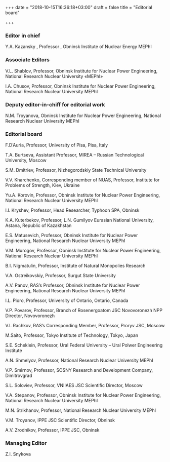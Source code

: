 +++
date = "2018-10-15T16:36:18+03:00"
draft = false
title = "Editorial board"

+++

### Editor in chief

Y.A. Kazansky , Professor , Obninsk Institute of Nuclear Energy MEPhI

### Associate Editors

V.L. Shablov, Professor, Obninsk Institute for Nuclear Power Engineering, National Research Nuclear University «MEPhI»

I.A. Chusov, Professor, Obninsk Institute for Nuclear Power Engineering, National Research Nuclear University MEPhI

### Deputy editor-in-chiff for editorial work

N.M. Troyanova, Obninsk Institute for Nuclear Power Engineering, National Research Nuclear University MEPhI

### Editorial board

F.D’Auria, Professor, University of Pisa, Pisa, Italy

T.A. Burtseva, Assistant Professor, MIREA – Russian Technological University, Moscow

S.M. Dmitriev, Professor, Nizhegorodskiy State Technical University

V.V. Kharchenko, Corresponding member of NUAS, Professor, Institute for Problems of Strength, Kiev, Ukraine

Yu.A. Korovin, Professor, Obninsk Institute for Nuclear Power Engineering, National Research Nuclear University MEPhI

I.I. Kryshev, Professor, Head Researcher, Typhoon SPA, Obninsk

K.A. Kuterbekov, Professor, L.N. Gumilyov Eurasian National University, Astana, Republic of Kazakhstan

E.S. Matusevich, Professor, Obninsk Institute for Nuclear Power Engineering, National Research Nuclear University MEPhI

V.M. Murogov, Professor, Obninsk Institute for Nuclear Power Engineering, National Research Nuclear University MEPhI

B.I. Nigmatulin, Professor, Institute of Natural Monopolies Research

V.A. Ostreikovskiy, Professor, Surgut State University

A.V. Panov, RAS’s Professor, Obninsk Institute for Nuclear Power Engineering, National Research Nuclear University MEPhI

I.L. Pioro, Professor, University of Ontario, Ontario, Canada

V.P. Povarov, Professor, Branch of Rosenergoatom JSC Novovoronezh NPP Director, Novovoronezh

V.I. Rachkov, RAS’s Corresponding Member, Professor, Proryv JSC, Moscow

M.Saito, Professor, Tokyo Institute of Technology, Tokyo, Japan

S.E. Scheklein, Professor, Ural Federal University – Ural Polwer Engineering Institute

A.N. Shmelyov, Professor, National Research Nuclear University MEPhI

V.P. Smirnov, Professor, SOSNY Research and Development Company, Dimitrovgrad

S.L. Soloviev, Professor, VNIIAES JSC Scientific Director, Moscow

V.A. Stepanov, Professor, Obninsk Institute for Nuclear Power Engineering, National Research Nuclear University MEPhI

M.N. Strikhanov, Professor, National Research Nuclear University MEPhI

V.M. Troyanov, IPPE JSC Scientific Director, Obninsk

A.V. Zrodnikov, Professor, IPPE JSC, Obninsk

### Managing Editor

Z.I. Snykova
